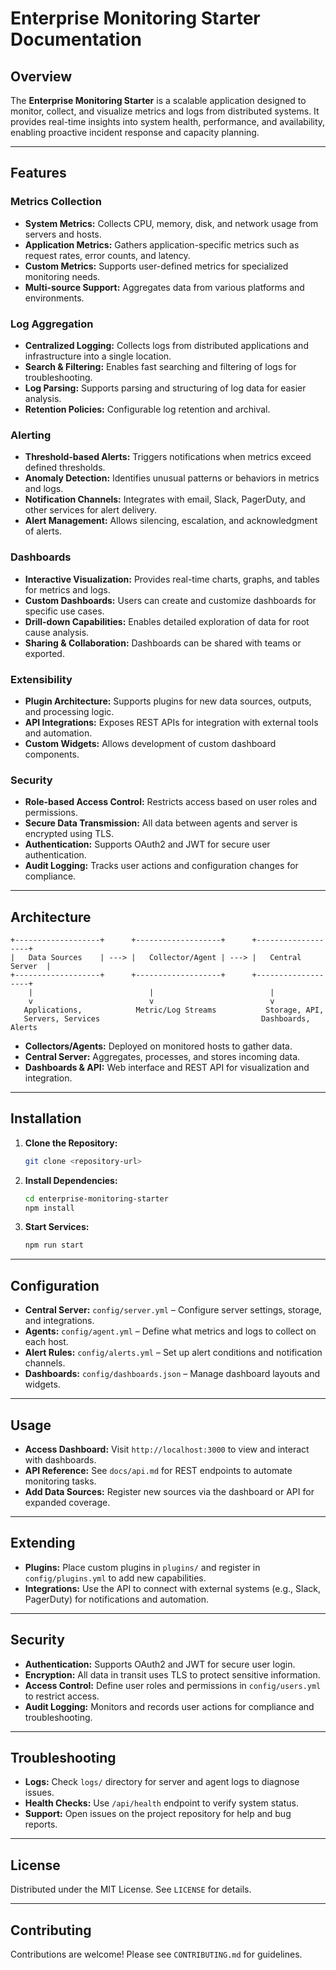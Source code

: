 # Enterprise Monitoring Starter Documentation

## Overview

The **Enterprise Monitoring Starter** is a scalable application designed to monitor, collect, and visualize metrics and logs from distributed systems. It provides real-time insights into system health, performance, and availability, enabling proactive incident response and capacity planning.

---

## Features

### Metrics Collection
- **System Metrics:** Collects CPU, memory, disk, and network usage from servers and hosts.
- **Application Metrics:** Gathers application-specific metrics such as request rates, error counts, and latency.
- **Custom Metrics:** Supports user-defined metrics for specialized monitoring needs.
- **Multi-source Support:** Aggregates data from various platforms and environments.

### Log Aggregation
- **Centralized Logging:** Collects logs from distributed applications and infrastructure into a single location.
- **Search & Filtering:** Enables fast searching and filtering of logs for troubleshooting.
- **Log Parsing:** Supports parsing and structuring of log data for easier analysis.
- **Retention Policies:** Configurable log retention and archival.

### Alerting
- **Threshold-based Alerts:** Triggers notifications when metrics exceed defined thresholds.
- **Anomaly Detection:** Identifies unusual patterns or behaviors in metrics and logs.
- **Notification Channels:** Integrates with email, Slack, PagerDuty, and other services for alert delivery.
- **Alert Management:** Allows silencing, escalation, and acknowledgment of alerts.

### Dashboards
- **Interactive Visualization:** Provides real-time charts, graphs, and tables for metrics and logs.
- **Custom Dashboards:** Users can create and customize dashboards for specific use cases.
- **Drill-down Capabilities:** Enables detailed exploration of data for root cause analysis.
- **Sharing & Collaboration:** Dashboards can be shared with teams or exported.

### Extensibility
- **Plugin Architecture:** Supports plugins for new data sources, outputs, and processing logic.
- **API Integrations:** Exposes REST APIs for integration with external tools and automation.
- **Custom Widgets:** Allows development of custom dashboard components.

### Security
- **Role-based Access Control:** Restricts access based on user roles and permissions.
- **Secure Data Transmission:** All data between agents and server is encrypted using TLS.
- **Authentication:** Supports OAuth2 and JWT for secure user authentication.
- **Audit Logging:** Tracks user actions and configuration changes for compliance.

---

## Architecture

```
+-------------------+      +-------------------+      +-------------------+
|   Data Sources    | ---> |   Collector/Agent | ---> |   Central Server  |
+-------------------+      +-------------------+      +-------------------+
    |                          |                          |
    v                          v                          v
   Applications,            Metric/Log Streams           Storage, API,
   Servers, Services                                    Dashboards, Alerts
```

- **Collectors/Agents:** Deployed on monitored hosts to gather data.
- **Central Server:** Aggregates, processes, and stores incoming data.
- **Dashboards & API:** Web interface and REST API for visualization and integration.

---

## Installation

1. **Clone the Repository:**
   ```bash
   git clone <repository-url>
   ```
2. **Install Dependencies:**
   ```bash
   cd enterprise-monitoring-starter
   npm install
   ```
4. **Start Services:**
   ```bash
   npm run start
   ```

---

## Configuration

- **Central Server:** `config/server.yml` – Configure server settings, storage, and integrations.
- **Agents:** `config/agent.yml` – Define what metrics and logs to collect on each host.
- **Alert Rules:** `config/alerts.yml` – Set up alert conditions and notification channels.
- **Dashboards:** `config/dashboards.json` – Manage dashboard layouts and widgets.

---

## Usage

- **Access Dashboard:** Visit `http://localhost:3000` to view and interact with dashboards.
- **API Reference:** See `docs/api.md` for REST endpoints to automate monitoring tasks.
- **Add Data Sources:** Register new sources via the dashboard or API for expanded coverage.

---

## Extending

- **Plugins:** Place custom plugins in `plugins/` and register in `config/plugins.yml` to add new capabilities.
- **Integrations:** Use the API to connect with external systems (e.g., Slack, PagerDuty) for notifications and automation.

---

## Security

- **Authentication:** Supports OAuth2 and JWT for secure user login.
- **Encryption:** All data in transit uses TLS to protect sensitive information.
- **Access Control:** Define user roles and permissions in `config/users.yml` to restrict access.
- **Audit Logging:** Monitors and records user actions for compliance and troubleshooting.

---

## Troubleshooting

- **Logs:** Check `logs/` directory for server and agent logs to diagnose issues.
- **Health Checks:** Use `/api/health` endpoint to verify system status.
- **Support:** Open issues on the project repository for help and bug reports.

---

## License

Distributed under the MIT License. See `LICENSE` for details.

---

## Contributing

Contributions are welcome! Please see `CONTRIBUTING.md` for guidelines.
